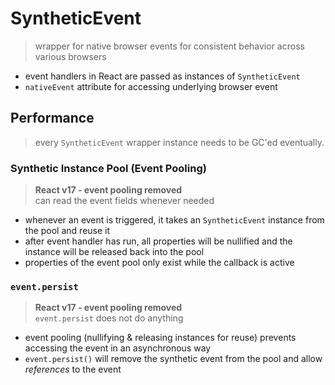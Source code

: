 # SyntheticEvent

> wrapper for native browser events for consistent behavior across various browsers

- event handlers in React are passed as instances of `SyntheticEvent`
- `nativeEvent` attribute for accessing underlying browser event

## Performance

> every `SyntheticEvent` wrapper instance needs to be GC'ed eventually.

### Synthetic Instance Pool (Event Pooling)

> **React v17 - event pooling removed**<br/>can read the event fields whenever needed

- whenever an event is triggered, it takes an `SyntheticEvent` instance from the pool and reuse it
- after event handler has run, all properties will be nullified and the instance will be released back into the pool
- properties of the event pool only exist while the callback is active

### `event.persist`

> **React v17 - event pooling removed**<br/>`event.persist` does not do anything

- event pooling (nullifying & releasing instances for reuse) prevents accessing the event in an asynchronous way
- `event.persist()` will remove the synthetic event from the pool and allow _references_ to the event
